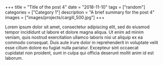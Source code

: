 +++
title = "Title of the post 4"
date = "2018-11-10"
tags = ["random"]
categories = ["Category 1"]
description = "A brief summary for the post 4"
images = ["images/projects/cargill_500.jpg"]
+++

Lorem ipsum dolor sit amet, consectetur adipiscing elit, sed do eiusmod tempor incididunt ut labore et dolore magna aliqua. Ut enim ad minim veniam, quis nostrud exercitation ullamco laboris nisi ut aliquip ex ea commodo consequat. Duis aute irure dolor in reprehenderit in voluptate velit esse cillum dolore eu fugiat nulla pariatur. Excepteur sint occaecat cupidatat non proident, sunt in culpa qui officia deserunt mollit anim id est laborum.
